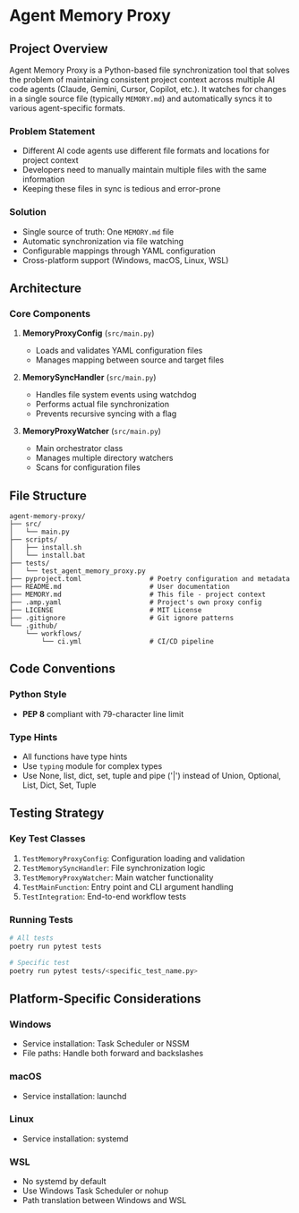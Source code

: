 # Agent Memory Proxy

## Project Overview

Agent Memory Proxy is a Python-based file synchronization tool that solves the problem of maintaining consistent project context across multiple AI code agents (Claude, Gemini, Cursor, Copilot, etc.).
It watches for changes in a single source file (typically `MEMORY.md`) and automatically syncs it to various agent-specific formats.

### Problem Statement
- Different AI code agents use different file formats and locations for project context
- Developers need to manually maintain multiple files with the same information
- Keeping these files in sync is tedious and error-prone

### Solution
- Single source of truth: One `MEMORY.md` file
- Automatic synchronization via file watching
- Configurable mappings through YAML configuration
- Cross-platform support (Windows, macOS, Linux, WSL)

## Architecture

### Core Components

1. **MemoryProxyConfig** (`src/main.py`)
   - Loads and validates YAML configuration files
   - Manages mapping between source and target files

2. **MemorySyncHandler** (`src/main.py`)
   - Handles file system events using watchdog
   - Performs actual file synchronization
   - Prevents recursive syncing with a flag

3. **MemoryProxyWatcher** (`src/main.py`)
   - Main orchestrator class
   - Manages multiple directory watchers
   - Scans for configuration files

## File Structure

```
agent-memory-proxy/
├── src/
│   └── main.py
├── scripts/
│   ├── install.sh
│   └── install.bat
├── tests/
│   └── test_agent_memory_proxy.py
├── pyproject.toml                 # Poetry configuration and metadata
├── README.md                      # User documentation
├── MEMORY.md                      # This file - project context
├── .amp.yaml                      # Project's own proxy config
├── LICENSE                        # MIT License
├── .gitignore                     # Git ignore patterns
└── .github/
    └── workflows/
        └── ci.yml                 # CI/CD pipeline
```

## Code Conventions

### Python Style
- **PEP 8** compliant with 79-character line limit

### Type Hints
- All functions have type hints
- Use `typing` module for complex types
- Use None, list, dict, set, tuple and pipe ('|') instead of Union, Optional, List, Dict, Set, Tuple

## Testing Strategy


### Key Test Classes
1. `TestMemoryProxyConfig`: Configuration loading and validation
2. `TestMemorySyncHandler`: File synchronization logic
3. `TestMemoryProxyWatcher`: Main watcher functionality
4. `TestMainFunction`: Entry point and CLI argument handling
5. `TestIntegration`: End-to-end workflow tests

### Running Tests
```bash
# All tests
poetry run pytest tests

# Specific test
poetry run pytest tests/<specific_test_name.py>
```

## Platform-Specific Considerations

### Windows
- Service installation: Task Scheduler or NSSM
- File paths: Handle both forward and backslashes

### macOS
- Service installation: launchd

### Linux
- Service installation: systemd

### WSL
- No systemd by default
- Use Windows Task Scheduler or nohup
- Path translation between Windows and WSL

